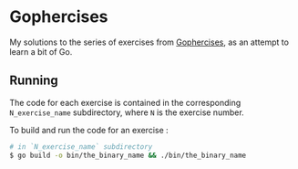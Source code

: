 # Gophercises

My solutions to the series of exercises from [Gophercises](https://gophercises.com), as an attempt to learn a bit of Go.

## Running

The code for each exercise is contained in the corresponding `N_exercise_name` subdirectory, where `N` is the exercise number.

To build and run the code for an exercise :

```sh
# in `N_exercise_name` subdirectory
$ go build -o bin/the_binary_name && ./bin/the_binary_name
```
